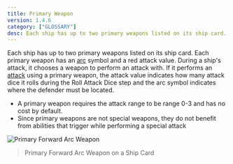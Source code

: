 ```yaml
---
title: Primary Weapon
version: 1.4.6
category: ["GLOSSARY"]
desc: Each ship has up to two primary weapons listed on its ship card.
---
```


Each ship has up to two primary weapons listed on its ship card. Each primary weapon has an [arc](/rules/Arc) symbol and a red attack value. During a ship's attack, it chooses a weapon to perform an attack with. If it performs an [attack](/rules/Attack) using a primary weapon, the attack value indicates how many attack dice it rolls during the Roll Attack Dice step and the arc symbol indicates where the defender must be located.

- A primary weapon requires the attack range to be range 0-3 and has no cost by default.
- Since primary weapons are not special weapons, they do not benefit from abilities that trigger while performing a special attack

![Primary Forward Arc Weapon](Primary_Weapon_Forward.webp)

> Primary Forward Arc Weapon on a Ship Card
